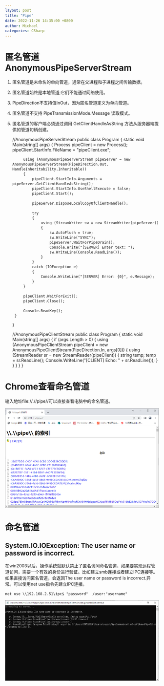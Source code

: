 ```yaml
---
layout: post
title: "Pipe"
date: 2022-11-26 14:35:00 +0800
author: Michael
categories: CSharp
---
```


# 匿名管道 AnonymousPipeServerStream 
1. 匿名管道是未命名的单向管道，通常在父进程和子进程之间传输数据。
1. 匿名管道始终是本地管道;它们不能通过网络使用。
1. PipeDirection不支持值InOut，因为匿名管道定义为单向管道。
1. 匿名管道不支持 PipeTransmissionMode.Message 读取模式。
1. 匿名管道的客户端必须通过调用 GetClientHandleAsString 方法从服务器端提供的管道句柄创建。

	//AnonymousPipeServerStream 
    public class Program
    {
        static void Main(string[] args)
        {
            Process pipeClient = new Process();
            pipeClient.StartInfo.FileName = "pipeClient.exe";

            using (AnonymousPipeServerStream pipeServer = new AnonymousPipeServerStream(PipeDirection.Out, HandleInheritability.Inheritable))
            {
                pipeClient.StartInfo.Arguments = pipeServer.GetClientHandleAsString();
                pipeClient.StartInfo.UseShellExecute = false;
                pipeClient.Start();

                pipeServer.DisposeLocalCopyOfClientHandle();

                try
                {
                    using (StreamWriter sw = new StreamWriter(pipeServer))
                    {
                        sw.AutoFlush = true;
                        sw.WriteLine("SYNC");
                        pipeServer.WaitForPipeDrain();
                        Console.Write("[SERVER] Enter text: ");
                        sw.WriteLine(Console.ReadLine());
                    }
                }
                catch (IOException e)
                {
                    Console.WriteLine("[SERVER] Error: {0}", e.Message);
                }
            }

            pipeClient.WaitForExit();
            pipeClient.Close();

            Console.ReadKey();
        }
    }


	//AnonymousPipeClientStream
    public class Program
    {
        static void Main(string[] args)
        {
            if (args.Length > 0)
            {
                using (AnonymousPipeClientStream pipeClient = new AnonymousPipeClientStream(PipeDirection.In, args[0]))
                {
                    using (StreamReader sr = new StreamReader(pipeClient))
                    {
                        string temp;
                        temp = sr.ReadLine();
                        Console.WriteLine("[CLIENT] Echo: " + sr.ReadLine());
                    }
                }
            }
        }
    }

# Chrome查看命名管道
输入地址file://.//pipe//可以直接查看电脑中的命名管道。

![日志文件夹](/assets/csharp/chromepipe.png)  

# 命名管道

## System.IO.IOException: The user name or password is incorrect.
在win2003以后，操作系统就默认禁止了匿名访问命名管道，如果要实现远程管道访问，需要一个有效的身份进行验证。比如建立smb连接或者建立IPC连接等。如果直接访问匿名管道，会返回The user name or password is incorrect.异常。可以使用net use指令先建立IPC连接。

	net use \\192.168.2.51\ipc$ "password"  /user:"username"

![日志文件夹](/assets/csharp/NamedPipeConnectionError.png)  
